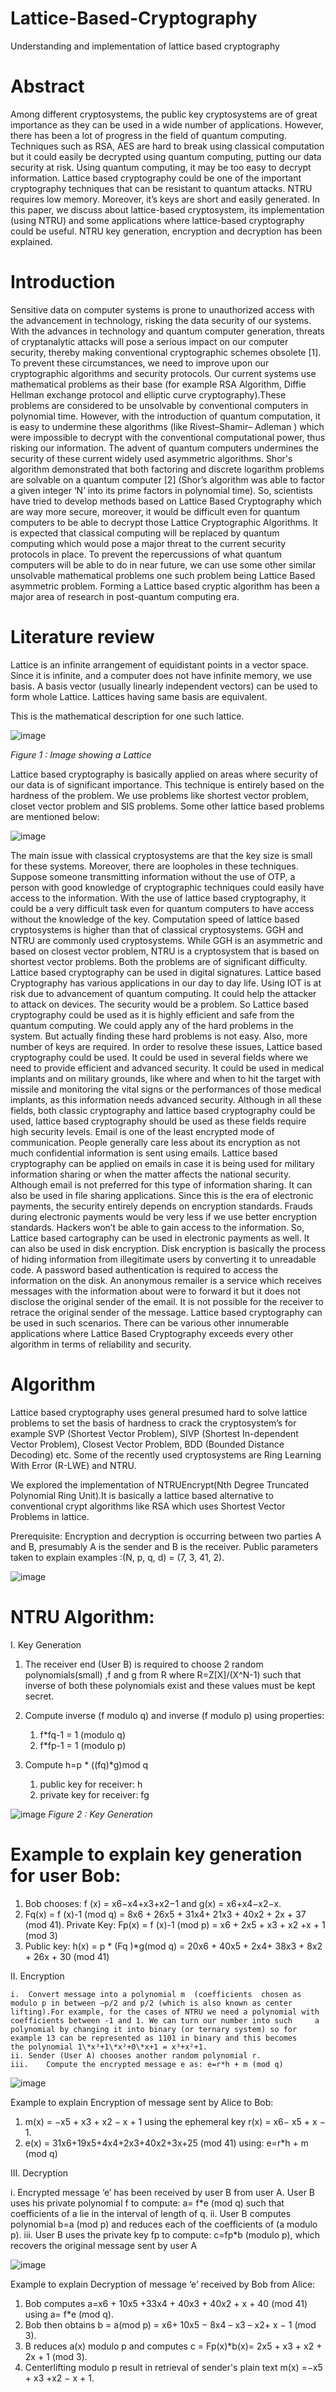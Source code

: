 # Lattice-Based-Cryptography
Understanding and implementation of lattice based cryptography
# Abstract
Among different cryptosystems, the public key cryptosystems are of great importance as they can be used in a wide number of applications. However, there has been a lot of progress in the field of quantum computing. Techniques such as RSA, AES are hard to break using classical computation but it could easily be decrypted using quantum computing, putting our data security at risk. Using quantum computing, it may be too easy to decrypt information. Lattice based cryptography could be one of the important cryptography techniques that can be resistant to quantum attacks. NTRU requires low memory. Moreover, it’s keys are short and easily generated. In this paper, we discuss about lattice-based cryptosystem, its implementation (using NTRU) and some applications where lattice-based cryptography could be useful. NTRU key generation, encryption and decryption has been explained.

# Introduction
Sensitive data on computer systems is prone to unauthorized access with the advancement in technology, risking the data security of our systems. With the advances in technology and quantum computer generation, threats of cryptanalytic attacks will pose a serious impact on our computer security, thereby making conventional cryptographic schemes obsolete [1]. To prevent these circumstances, we need to improve upon our cryptographic algorithms and security protocols. Our current systems use mathematical problems as their base (for example RSA Algorithm, Diffie Hellman exchange protocol and elliptic curve cryptography).These problems are considered to be unsolvable by conventional computers in polynomial time. However, with the introduction of quantum computation, it is easy to undermine these algorithms (like Rivest–Shamir– Adleman ) which were impossible to decrypt with the conventional computational power, thus risking our information. 
 The advent of quantum computers undermines the security of these current widely used asymmetric algorithms. Shor's algorithm demonstrated that both factoring and discrete logarithm problems are solvable on a quantum computer [2] (Shor’s algorithm was able to factor a given integer ‘N’ into its prime factors in polynomial time). So, scientists have tried to develop methods based on Lattice Based Cryptography which are way more secure, moreover, it would be difficult even for quantum computers to be able to decrypt those Lattice Cryptographic Algorithms. It is expected that classical computing will be replaced by quantum computing which would pose a major threat to the current security protocols in place. 
To prevent the repercussions of what quantum computers will be able to do in near future, we can use some other similar unsolvable mathematical problems one such problem being Lattice Based asymmetric problem. Forming a Lattice based cryptic algorithm has been a major area of research in post-quantum computing era.

# Literature review
Lattice is an infinite arrangement of equidistant points in a vector space. Since it is infinite, and a computer does not have infinite memory, we use basis. A basis vector (usually linearly independent vectors) can be used to form whole Lattice. Lattices having same basis are equivalent.
 
This is the mathematical description for one such lattice.

 ![image](https://github.com/MayankPunghal/Lattice-Based-Cryptography/assets/50830003/e56b628c-1342-4bae-ac6d-fcd05d5759a1)

*Figure 1 : Image showing a Lattice*

Lattice based cryptography is basically applied on areas where security of our data is of significant importance. This technique is entirely based on the hardness of the problem. We use problems like shortest vector problem, closet vector problem and SIS problems.
Some other lattice based problems are mentioned below:
 
 ![image](https://github.com/MayankPunghal/Lattice-Based-Cryptography/assets/50830003/6a218c6d-2d88-43da-9536-2702e3bbfb9c)

 
The main issue with classical cryptosystems are that the key size is small for these systems. Moreover, there are loopholes in these techniques. Suppose someone transmitting information without the use of OTP, a person with good knowledge of cryptographic techniques could easily have access to the information. With the use of lattice based cryptography, it could be a very difficult task even for quantum computers to have access without the knowledge of the key. Computation speed of lattice based cryptosystems is higher than that of classical cryptosystems.
GGH and NTRU are commonly used cryptosystems. While GGH is an asymmetric and based on closest vector problem, NTRU is a cryptosystem that is based on shortest vector problems. Both the problems are of significant difficulty. Lattice based cryptography can be used in digital signatures. 
Lattice based Cryptography has various applications in our day to day life. Using IOT is at risk due to advancement of quantum computing. It could help the attacker to attack on devices. The security would be a problem. So Lattice based cryptography could be used as it is highly efficient and safe from the quantum computing. We could apply any of the hard problems in the system. But actually finding these hard problems is not easy. Also, more number of keys are required. In order to resolve these issues, Lattice based cryptography could be used.
It could be used in several fields where we need to provide efficient and advanced security. It could be used in medical implants and on military grounds, like where and when to hit the target with missile and monitoring the vital signs or the performances of those medical implants, as this information needs advanced security.
Although in all these fields, both classic cryptography and lattice based cryptography could be used, lattice based cryptography should be used as these fields require high security levels. 
Email is one of the least encrypted mode of communication. People generally care less about its encryption as not much confidential information is sent using emails. Lattice based cryptography can be applied on emails in case it is being used for military information sharing or when the matter affects the national security. Although email is not preferred for this type of information sharing. It can also be used in file sharing applications.
Since this is the era of electronic payments, the security entirely depends on encryption standards. Frauds during electronic payments would be very less if we use better encryption standards. Hackers won’t be able to gain access to the information. So, Lattice based cartography can be used in electronic payments as well.
It can  also be used in disk encryption. Disk encryption is basically the process of hiding information from illegitimate users by converting it to unreadable code. A password based authentication is required to access the information on the disk.
An anonymous remailer is a service which receives messages with the information about were to forward it but it does not disclose the original sender of the email. It is not possible for the receiver to retrace the original sender of the message. Lattice based cryptography can be used in such scenarios.
There can be various other innumerable applications where Lattice Based Cryptography exceeds every other algorithm in terms of reliability and security.

# Algorithm

Lattice based cryptography uses general presumed hard to solve lattice problems to set the basis of hardness to crack the cryptosystem’s for example SVP (Shortest Vector Problem), SIVP (Shortest In-dependent Vector Problem), Closest Vector Problem, BDD (Bounded Distance Decoding) etc.
 Some of the recently used cryptosystems are Ring Learning With Error (R-LWE) and NTRU.

We explored the implementation of NTRUEncrypt(Nth Degree Truncated Polynomial Ring Unit).It is basically a lattice based alternative to conventional crypt algorithms like RSA which uses Shortest Vector Problems in lattice.

 Prerequisite: Encryption and decryption is occurring between two parties A and B, presumably A is the sender and B is the receiver. 
Public parameters taken to explain examples :(N, p, q, d) = (7, 3, 41, 2).

![image](https://github.com/MayankPunghal/Lattice-Based-Cryptography/assets/50830003/5fc22db7-69ee-4624-b979-a76d67ea4296)

# NTRU Algorithm:


I.	Key Generation

 1.	The receiver end (User B) is required to choose 2 random polynomials(small) ,f and g from R where R=Z[X]/(X^N-1) such that inverse of   both these polynomials exist and these values must be kept secret.

 2.	Compute inverse (f modulo q) and inverse (f modulo p) using properties:
    1.	f\*fq-1 = 1 (modulo q)
    2.	f\*fp-1 = 1 (modulo p)

 3.	Compute h=p * ((fq)\*g)mod q
    1.	public key for receiver: h
    2. private key for receiver: fg

![image](https://github.com/MayankPunghal/Lattice-Based-Cryptography/assets/50830003/5441e624-4515-43ce-aa08-59b198824398)
*Figure 2 : Key Generation*

# Example to explain key generation for user Bob:
1. Bob chooses: f (x) = x6−x4+x3+x2−1 and g(x) = x6+x4−x2−x.
2. Fq(x) = f (x)-1 (mod q) = 8x6 + 26x5 + 31x4+ 21x3 + 40x2 + 2x + 37 (mod 41).
    Private Key: Fp(x) = f (x)-1 (mod p) = x6 + 2x5 + x3 + x2 +x + 1 (mod 3)
3. Public key: 
   h(x) = p * (Fq )\*g(mod q) = 20x6 + 40x5 + 2x4+ 38x3 + 8x2 + 26x + 30 (mod 41) 
   
II.	 Encryption

    i.	Convert message into a polynomial m  (coefficients  chosen as  modulo p in between –p/2 and p/2 (which is also known as center         lifting).For example, for the cases of NTRU we need a polynomial with coefficients between -1 and 1. We can turn our number into such     a polynomial by changing it into binary (or ternary system) so for example 13 can be represented as 1101 in binary and this becomes       the polynomial 1\*x³+1\*x²+0\*x+1 = x³+x²+1.
    ii.	Sender (User A) chooses another random polynomial r.
    iii.	Compute the encrypted message e as: e=r*h + m (mod q)
   
![image](https://github.com/MayankPunghal/Lattice-Based-Cryptography/assets/50830003/2759296e-cd2d-4fe2-9950-e9dc6693bd56)

Example to explain Encryption of message sent by Alice to Bob:
   1.	m(x) = −x5 + x3 + x2 − x + 1 using the ephemeral key r(x) = x6− x5 + x − 1.
   2.	e(x) = 31x6+19x5+4x4+2x3+40x2+3x+25 (mod 41) using: e=r\*h + m (mod q)

III.	Decryption

   i. Encrypted message ‘e’ has been received by user B from user A. User B uses his private polynomial f to compute: a= f\*e (mod q) such that coefficients of a lie in the interval of length of q.
   ii. User B computes polynomial b=a (mod p) and reduces each of the coefficients of (a modulo p).
   iii. User B uses the private key fp to compute: c=fp\*b (modulo p), which recovers the original message sent by user A
   
![image](https://github.com/MayankPunghal/Lattice-Based-Cryptography/assets/50830003/49c02235-e7b5-4a2c-b06d-5e24bf931da4)

Example to explain Decryption of message ‘e’ received by Bob from Alice:
  1.	Bob computes a=x6 + 10x5 +33x4 + 40x3 + 40x2 + x + 40 (mod 41) using a= f\*e (mod q).
  2.	Bob then obtains b = a(mod p) = x6+ 10x5 − 8x4 – x3 – x2+ x − 1 (mod 3).
  3.	B reduces a(x) modulo p and computes c = Fp(x)\*b(x)=  2x5 + x3 + x2 + 2x + 1 (mod 3).
  4.	Centerlifting modulo p result in retrieval of sender's plain text m(x) =−x5 + x3 +x2 − x + 1.

